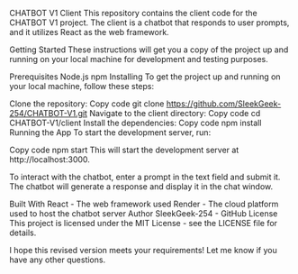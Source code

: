 CHATBOT V1 Client
This repository contains the client code for the CHATBOT V1 project. The client is a chatbot that responds to user prompts, and it utilizes React as the web framework.

Getting Started
These instructions will get you a copy of the project up and running on your local machine for development and testing purposes.

Prerequisites
Node.js
npm
Installing
To get the project up and running on your local machine, follow these steps:

Clone the repository:
Copy code
git clone https://github.com/SleekGeek-254/CHATBOT-V1.git
Navigate to the client directory:
Copy code
cd CHATBOT-V1/client
Install the dependencies:
Copy code
npm install
Running the App
To start the development server, run:

Copy code
npm start
This will start the development server at http://localhost:3000.

To interact with the chatbot, enter a prompt in the text field and submit it. The chatbot will generate a response and display it in the chat window.

Built With
React - The web framework used
Render - The cloud platform used to host the chatbot server
Author
SleekGeek-254 - GitHub
License
This project is licensed under the MIT License - see the LICENSE file for details.

I hope this revised version meets your requirements! Let me know if you have any other questions.
